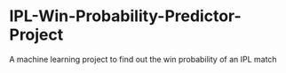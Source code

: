 # IPL-Win-Probability-Predictor-Project
A machine learning project to find out the win probability of an IPL match
